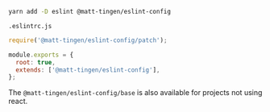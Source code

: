 ```sh
yarn add -D eslint @matt-tingen/eslint-config
```

`.eslintrc.js`

```js
require('@matt-tingen/eslint-config/patch');

module.exports = {
  root: true,
  extends: ['@matt-tingen/eslint-config'],
};
```

The `@matt-tingen/eslint-config/base` is also available for projects not using
react.
